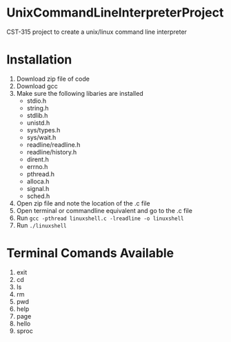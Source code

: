# UnixCommandLineInterpreterProject
CST-315 project to create a unix/linux command line interpreter

# Installation
1. Download zip file of code
2. Download gcc
3. Make sure the following libaries are installed
   - stdio.h
   - string.h
   - stdlib.h
   - unistd.h
   - sys/types.h
   - sys/wait.h
   - readline/readline.h
   - readline/history.h
   - dirent.h
   - errno.h
   - pthread.h
   - alloca.h
   - signal.h
   - sched.h
4. Open zip file and note the location of the .c file
5. Open terminal or commandline equivalent and go to the .c file
6. Run `gcc -pthread linuxshell.c -lreadline -o linuxshell`
7. Run `./linuxshell`


# Terminal Comands Available
1. exit
2. cd
3. ls
4. rm
6. pwd
5. help
6. page
7. hello
8. sproc
